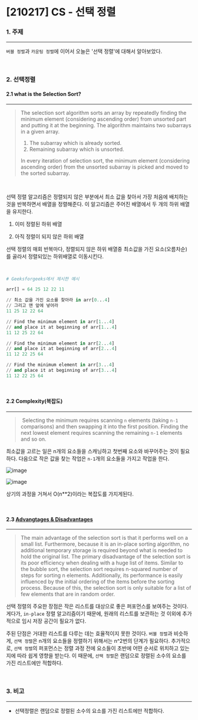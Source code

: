 # [210217] CS - 선택 정렬

### 1. 주제

---

 `버블 정렬`과 `카운팅 정렬`에 이어서 오늘은 '선택 정렬'에 대해서 알아보았다.

<br>

### 2. 선택정렬

#### 2.1 what is the Selection Sort?

---

> The selection sort algorithm sorts an array by repeatedly finding the minimum element (considering ascending order) from unsorted part and putting it at the beginning. The algorithm maintains two subarrays in a given array.
>
> 1) The subarray which is already sorted.
> 2) Remaining subarray which is unsorted.
>
> In every iteration of selection sort, the minimum element (considering ascending order) from the unsorted subarray is picked and moved to the sorted subarray.

<br>

선택 정렬 알고리즘은 정렬되지 않은 부분에서 최소 값을 찾아서 가장 처음에 배치하는 것을 반복하면서 배열을 정렬해준다. 이 알고리즘은 주어진 배열에서 두 개의 하위 배열을 유지한다.

1) 이미 정렬된 하위 배열

2) 아직 정렬이 되지 않은 하위 배열

선택 정렬의 매회 반복마다, 정렬되지 않은 하위 배열중 최소값을 가진 요소(오름차순) 를 골라서 정렬되있는 하위배열로 이동시킨다. 

<br>

```python
# Geeksforgeeks에서 제시한 예시

arr[] = 64 25 12 22 11

// 최소 값을 가진 요소를 찾아라 in arr[0...4]
// 그리고 맨 앞에 넣어라
11 25 12 22 64

// Find the minimum element in arr[1...4]
// and place it at beginning of arr[1...4]
11 12 25 22 64

// Find the minimum element in arr[2...4]
// and place it at beginning of arr[2...4]
11 12 22 25 64

// Find the minimum element in arr[3...4]
// and place it at beginning of arr[3...4]
11 12 22 25 64 
```

<br>

#### 2.2 Complexity(복잡도)

---

> ​	Selecting the minimum requires scanning `n` elements (taking `n-1` comparisons) and then swapping it into the first position. Finding the next lowest element requires scanning the remaining `n-1` elements and so on.  

최소값을 고르는 일은 n개의 요소들을 스캐닝하고 첫번째 요소와 바꾸어주는 것이 필요하다. 다음으로 작은 값을 찾는 작업은 `n-1`개의 요소들을 가지고 작업을 한다. 

![image](https://user-images.githubusercontent.com/64825713/108216805-3be6e780-7176-11eb-951e-f6fa8abf02ab.png)


![image](https://user-images.githubusercontent.com/64825713/108216767-2f628f00-7176-11eb-9227-6fc62ba30103.png)




상기의 과정을 거쳐서 O(n**2)이라는 복잡도를 가지게된다.

<br>

#### 2.3 [Advangtages & Disadvantages](https://sciencing.com/the-advantages-disadvantages-of-sorting-algorithms-12749529.html)

---

> The main advantage of the selection sort is that it performs well on a small list. Furthermore, because it is an in-place sorting algorithm, no additional temporary storage is required beyond what is needed to hold the original list. The primary disadvantage of the selection sort is its poor efficiency when dealing with a huge list of items. Similar to the bubble sort, the selection sort requires n-squared number of steps for sorting n elements. Additionally, its performance is easily influenced by the initial ordering of the items before the sorting process. Because of this, the selection sort is only suitable for a list of few elements that are in random order.

선택 정렬의 주요한 장점은 작은 리스트를 대상으로 좋은 퍼포먼스를 보여주는 것이다. 게다가, `in-place` 정렬 알고리즘이기 때문에, 원래의 리스트를 보관하는 것 이외에 추가적으로 임시 저장 공간이  필요가 없다. 

주된 단점은 거대한 리스트를 다루는 데는 효율적이지 못한 것이다. `버블 정렬`과 비슷하게, `선택 정렬`은 n개의 요소들을 정렬하기 위해서는 n^2번의 단계가 필요하다. 추가적으로, `선택 정렬`의 퍼포먼스는 정렬 과정 전에 요소들이 초반에 어떤 순서로 위치하고 있는 지에 따라 쉽게 영향을 받는다.  이 때문에, `선택 정렬`은 랜덤으로 정렬된 소수의 요소를 가진 리스트에만 적합하다.

<br>

### 3. 비고

---

- 선택정렬은 랜덤으로 정렬된 소수의 요소를 가진 리스트에만 적합하다.



